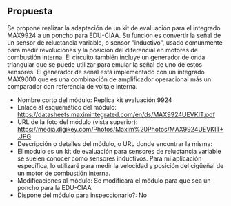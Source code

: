## Propuesta ##
Se propone realizar la adaptación de un kit de evaluación para el integrado MAX9924 a un poncho para EDU-CIAA. Su función es convertir la señal de un sensor de reluctancia variable, o sensor "inductivo", usado comunmente para medir revoluciones y la posición del diferencial en motores de combustión interna.
El circuito también incluye un generador de onda triangular que se puede utilizar para emular la señal de uno de estos sensores. El generador de señal está implementado con un integrado MAX9000 que es una combinación de amplificador operacional más un comparador con referencia de voltaje interna.

* Nombre corto del módulo: Replica kit evaluación 9924
* Enlace al esquemático del módulo: https://datasheets.maximintegrated.com/en/ds/MAX9924UEVKIT.pdf
* URL de la foto del módulo (vista superior): https://media.digikey.com/Photos/Maxim%20Photos/MAX9924UEVKIT+.JPG
* Descripción o detalles del módulo, o URL donde encontrar la misma:
* El modulo es un kit de evaluación para sensores de reluctancia variable se suelen conocer como sensores inductivos. Para mi aplicación específica, lo utilizaré para medir la velocidad y posición del cigüeñal de un motor de combustión interna.
* Modificaciones al módulo: Se modificará el módulo para que sea un poncho para la EDU-CIAA
* Dispone del módulo para inspeccionarlo?: No
